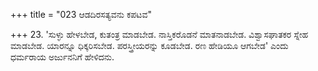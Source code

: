 +++
title = "023 ಆಡದಿರಸತ್ಯವನು ಕಪಟವ"

+++
23. 'ಸುಳ್ಳು ಹೇಳಬೇಡ, ಕುತಂತ್ರ ಮಾಡಬೇಡ. ನಾಸ್ತಿಕರೊಡನೆ ಮಾತನಾಡಬೇಡ. ವಿಶ್ವಾಸಘಾತಕರ ಸ್ನೇಹ ಮಾಡಬೇಡ. ಯಾರನ್ನೂ ಧಿಕ್ಕರಿಸಬೇಡ. ಪರಸ್ತ್ರೀಯರನ್ನು ಕೂಡಬೇಡ. ರಣ ಹೇಡಿಯೂ ಆಗಬೇಡ' ಎಂದು ಧರ್ಮರಾಯ ಅರ್ಜುನನಿಗೆ ಹೇಳಿದನು.